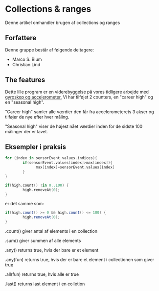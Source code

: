 # Collections & ranges
Denne artikel omhandler brugen af collections og ranges

## Forfattere
Denne gruppe består af følgende deltagere:
- Marco S. Blum
- Christian Lind

## The features
Dette lille program er en viderebyggelse på vores tidligere arbejde med [gyroskop og accelerometer.](https://github.com/Thug-Lyfe/kotlinArtikel)
Vi har tilføjet 2 counters, en "career high" og en "seasonal high".

"Career high" samler alle værdier den får fra accelerometerets 3 akser og tilføjer de nye efter hver måling.

"Seasonal high" viser de højest nået værdier inden for de sidste 100 målinger der er lavet.

## Eksempler i praksis
```kotlin
for (index in sensorEvent.values.indices){
        if(sensorEvent.values[index]>max[index]){
              max[index]=sensorEvent.values[index]
        }
}
```

```kotlin
if(high.count() !in 0..100) {
        high.removeAt(0);
}
```
er det samme som: 
```java
if(high.count() >= 0 && high.count() <= 100) {
        high.removeAt(0);
}
```
.count() giver antal af elements i en collection

.sum() giver summen af alle elements

.any() returns true, hvis der bare er et element

.any(fun) returns true, hvis der er bare et element i collectionen som giver true

.all(fun) returns true, hvis alle er true

.last() returns last element i en colletion
